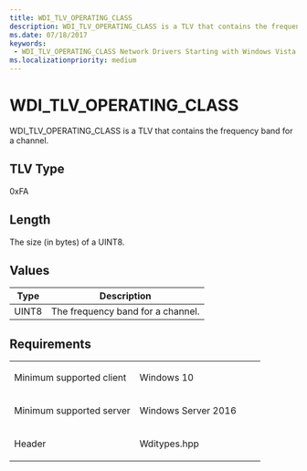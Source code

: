 ```yaml
---
title: WDI_TLV_OPERATING_CLASS
description: WDI_TLV_OPERATING_CLASS is a TLV that contains the frequency band for a channel.
ms.date: 07/18/2017
keywords:
 - WDI_TLV_OPERATING_CLASS Network Drivers Starting with Windows Vista
ms.localizationpriority: medium
---
```


# WDI\_TLV\_OPERATING\_CLASS


WDI\_TLV\_OPERATING\_CLASS is a TLV that contains the frequency band for a channel.

## TLV Type


0xFA

## Length


The size (in bytes) of a UINT8.

## Values


| Type  | Description                       |
|-------|-----------------------------------|
| UINT8 | The frequency band for a channel. |

 

Requirements
------------

<table>
<colgroup>
<col width="50%" />
<col width="50%" />
</colgroup>
<tbody>
<tr class="odd">
<td><p>Minimum supported client</p></td>
<td><p>Windows 10</p></td>
</tr>
<tr class="even">
<td><p>Minimum supported server</p></td>
<td><p>Windows Server 2016</p></td>
</tr>
<tr class="odd">
<td><p>Header</p></td>
<td>Wditypes.hpp</td>
</tr>
</tbody>
</table>

 

 




